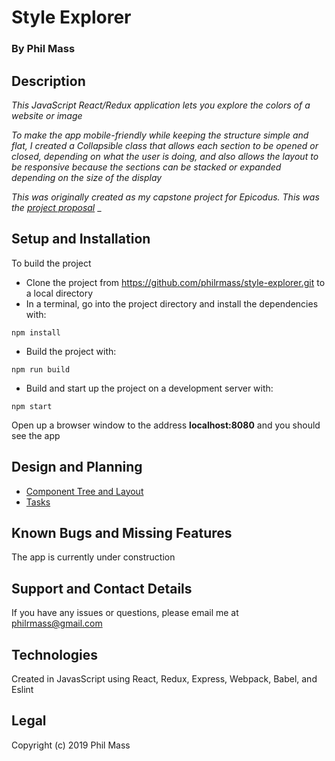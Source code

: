 # Style Explorer

### By **Phil Mass**

## Description

_This JavaScript React/Redux application lets you explore the colors of a website or image_

_To make the app mobile-friendly while keeping the structure simple and flat, I created a Collapsible class that allows each section to be opened or closed, depending on what the user is doing, and also allows the layout to be responsive because the sections can be stacked or expanded depending on the size of the display_

_This was originally created as my capstone project for Epicodus. This was the [project proposal](docs/proposal.md)_
_

## Setup and Installation

To build the project
* Clone the project from https://github.com/philrmass/style-explorer.git to a local directory
* In a terminal, go into the project directory and install the dependencies with:
```console
npm install
```
* Build the project with:
```console
npm run build 
```
* Build and start up the project on a development server with:
```console
npm start
```
Open up a browser window to the address **localhost:8080** and you should see the app

## Design and Planning

* [Component Tree and Layout](docs/components.md)
* [Tasks](docs/tasks.md)

## Known Bugs and Missing Features

The app is currently under construction

## Support and Contact Details

If you have any issues or questions, please email me at philrmass@gmail.com

## Technologies

Created in JavasScript using React, Redux, Express, Webpack, Babel, and Eslint

## Legal

Copyright (c) 2019 Phil Mass

